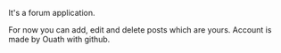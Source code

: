 It's a forum application. 

For now you can add, edit and delete posts which are yours. Account is made by Ouath with github.